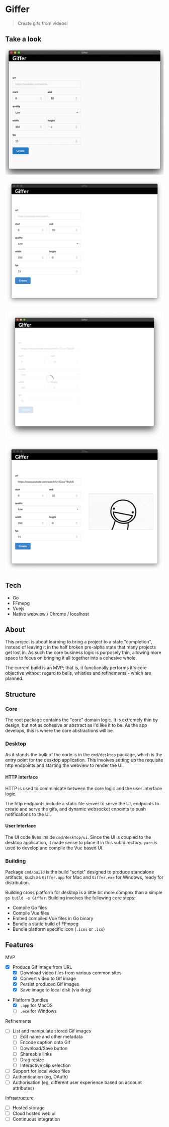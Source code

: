 # Giffer

> Create gifs from videos!   

## Take a look  

<img src="docs/usage.gif" alt="usage animation" style="display: block; margin: auto;">

![input](docs/input.jpeg)

![loading](docs/loading.jpeg)

![complete](docs/complete.jpeg)

## Tech  

- Go  
- FFmepg  
- Vuejs  
- Native webview / Chrome / localhost  

## About  

This project is about learning to bring a project to a state "completion", instead of leaving it in the half broken pre-alpha state that many projects get lost in. As such the core business logic is purposely thin, allowing more space to focus on bringing it all together into a cohesive whole.  

The current build is an MVP; that is, it functionally performs it's core objective without regard to bells, whistles and refinements - which are planned.  

## Structure 

### Core  

The root package contains the "core" domain logic. It is extremely thin by design, but not as cohesive or abstract as I'd like it to be. As the app develops, this is where the core abstractions will be. 

### Desktop  

As it stands the bulk of the code is in the `cmd/desktop` package, which is the entry point for the desktop application. This involves setting up the requisite http endpoints and starting the webview to render the UI. 

#### HTTP Interface   

HTTP is used to comminicate between the core logic and the user interface logic.  

The http endpoints include a static file server to serve the UI, endpoints to create and serve the gifs, and dynamic websocket enpoints to push notifications to the UI.  

#### User Interface  

The UI code lives inside `cmd/desktop/ui`. Since the UI is coupled to the desktop application, it made sense to place it in this sub directory. `yarn` is used to develop and compile the Vue based UI.  

### Building  

Package `cmd/build` is the build "script" designed to produce standalone  artifacts, such as `Giffer.app` for Mac and `Giffer.exe` for Windows, ready for distribution.  

Building cross platform for desktop is a little bit more complex than a simple `go build -o Giffer`. Building involves the following core steps:  

- Compile Go files 
- Compile Vue files 
- Embed compiled Vue files in Go binary  
- Bundle a static build of FFmpeg  
- Bundle platform specific icon (`.icns` or `.ico`)  

## Features      

MVP  
- [x] Produce Gif image from URL  
    - [x] Download video files from various common sites  
    - [x] Convert video to Gif image  
    - [x] Persist produced Gif images  
    - [x] Save image to local disk (via drag)  
- Platform Bundles  
    - [x] `.app` for MacOS  
    - [ ] `.exe` for Windows  

Refinements  
- [ ] List and manipulate stored Gif images  
    - [ ] Edit name and other metadata  
    - [ ] Encode caption onto Gif  
    - [ ] Download/Save button  
    - [ ] Shareable links  
    - [ ] Drag resize  
    - [ ] Interactive clip selection  
- [ ] Support for local video files  
- [ ] Authentication (eg, OAuth)  
- [ ] Authorisation (eg, different user experience based on account attributes)  

Infrastructure  
- [ ] Hosted storage  
- [ ] Cloud hosted web ui  
- [ ] Continuous integration  